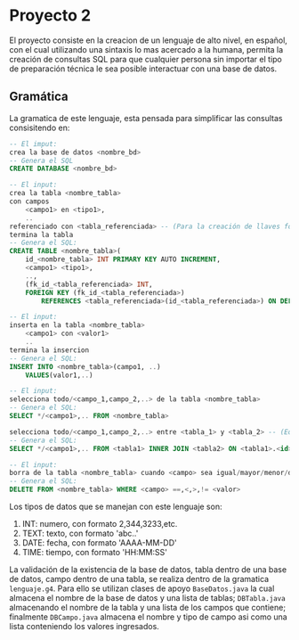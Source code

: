# Proyecto 2
El proyecto consiste en la creacion de un lenguaje de alto nivel, en español, con el cual utilizando una sintaxis lo mas acercado a la humana, permita la creación de consultas SQL para que cualquier persona sin importar el tipo de preparación técnica le sea posible interactuar con una base de datos.

## Gramática
La gramatica de este lenguaje, esta pensada para simplificar las consultas consisitendo en:


```sql
-- El imput:
crea la base de datos <nombre_bd>
-- Genera el SQL
CREATE DATABASE <nombre_bd>

-- El input:
crea la tabla <nombre_tabla>
con campos
    <campo1> en <tipo1>,
    ..
referenciado con <tabla_referenciada> -- (Para la creación de llaves foraneas, opcional)
termina la tabla
-- Genera el SQL:
CREATE TABLE <nombre_tabla>(
    id_<nombre_tabla> INT PRIMARY KEY AUTO INCREMENT, 
    <campo1> <tipo1>, 
    .., 
    (fk_id_<tabla_referenciada> INT, 
    FOREIGN KEY (fk_id_<tabla_referenciada>) 
        REFERENCES <tabla_referenciada>(id_<tabla_referenciada>) ON DELETE CASCADE))

-- El input: 
inserta en la tabla <nombre_tabla>
    <campo1> con <valor1>
    ..
termina la insercion
-- Genera el SQL:
INSERT INTO <nombre_tabla>(campo1, ..) 
    VALUES(valor1,..)

-- El input:
selecciona todo/<campo_1,campo_2,..> de la tabla <nombre_tabla>
-- Genera el SQL:
SELECT */<campo1>,.. FROM <nombre_tabla>

selecciona todo/<campo_1,campo_2,..> entre <tabla_1> y <tabla_2> -- (Equivalente a una consulta INNER JOIN)
-- Genera el SQL:
SELECT */<campo1>,.. FROM <tabla1> INNER JOIN <tabla2> ON <tabla1>.<id> = <tabla2>.<fk_id>

-- El input:
borra de la tabla <nombre_tabla> cuando <campo> sea igual/mayor/menor/diferente a <valor>
-- Genera el SQL:
DELETE FROM <nombre_tabla> WHERE <campo> ==,<,>,!= <valor>
```

Los tipos de datos que se manejan con este lenguaje son:

1. INT: numero, con formato 2,344,3233,etc.
2. TEXT: texto, con formato 'abc..'
3. DATE: fecha, con formato 'AAAA-MM-DD'
4. TIME: tiempo, con formato 'HH:MM:SS'

La validación de la existencia de la base de datos, tabla dentro de una base de datos, campo dentro de una tabla, se realiza dentro de la gramatica `lenguaje.g4`. Para ello se utilizan clases de apoyo `BaseDatos.java` la cual almacena el nombre de la base de datos y una lista de tablas; `DBTabla.java` almacenando el nombre de la tabla y una lista de los campos que contiene; finalmente `DBCampo.java` almacena el nombre y tipo de campo asi como una lista conteniendo los valores ingresados.
